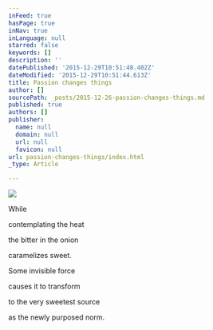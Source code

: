 ```yaml
---
inFeed: true
hasPage: true
inNav: true
inLanguage: null
starred: false
keywords: []
description: ''
datePublished: '2015-12-29T10:51:48.402Z'
dateModified: '2015-12-29T10:51:44.613Z'
title: Passion changes things
author: []
sourcePath: _posts/2015-12-26-passion-changes-things.md
published: true
authors: []
publisher:
  name: null
  domain: null
  url: null
  favicon: null
url: passion-changes-things/index.html
_type: Article

---
```

![](https://imgflo.herokuapp.com/graph/vahj1ThiexotieMo/b973bc5d894804119cc16fca426c7233/croprotate.jpg?cropheight=3798&cropwidth=2967&degrees=0&input=https%3A%2F%2Fthe-grid-user-content.s3-us-west-2.amazonaws.com%2F36f844c6-3fd5-4514-b5e1-9ecf52e74d1c.jpg&x=0&y=0)

While 

contemplating the heat 

the bitter in the onion 

caramelizes sweet. 

Some invisible force 

causes it to transform 

to the very sweetest source 

as the newly purposed norm.